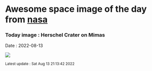 
# Awesome space image of the day from [nasa](https://api.nasa.gov/)

### Today image : Herschel Crater on Mimas

Date : 2022-08-13


![](https://apod.nasa.gov/apod/image/2208/PIA12572_1200.jpg)

<small>Latest update : Sat Aug 13 21:13:42 2022</small>


